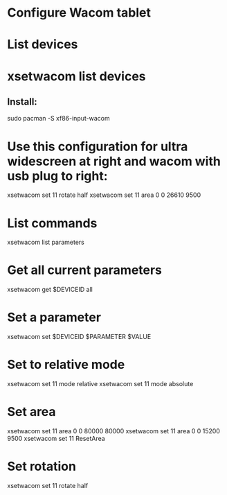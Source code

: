 # Configure Wacom tablet

# List devices
# xsetwacom list devices

## Install:
sudo pacman -S xf86-input-wacom

# Use this configuration for ultra widescreen at right and wacom with usb plug to right:
xsetwacom set  11 rotate half
xsetwacom set 11 area  0 0 26610 9500

# List commands
xsetwacom list parameters

# Get all current parameters
xsetwacom get $DEVICEID all

# Set a parameter
xsetwacom set $DEVICEID $PARAMETER $VALUE

# Set to relative mode
xsetwacom set 11 mode relative
xsetwacom set 11 mode absolute

# Set area
xsetwacom set 11 area  0 0 80000 80000
xsetwacom set 11 area  0 0 15200 9500
xsetwacom set 11 ResetArea

# Set rotation
xsetwacom set  11 rotate half

